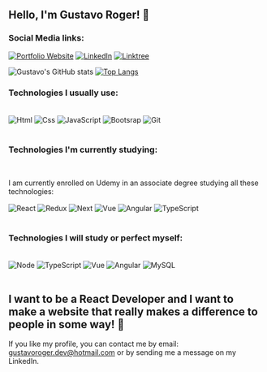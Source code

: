 ## Hello, I'm Gustavo Roger! 👋

### Social Media links:

[![Portfolio Website](https://img.shields.io/badge/website-000000?style=for-the-badge&logo=About.me&logoColor=white)](https://gustavoroger.netlify.app/)
[![LinkedIn](https://img.shields.io/badge/LinkedIn-0077B5?style=for-the-badge&logo=linkedin&logoColor=white)](https://www.linkedin.com/in/gustavoroger25/)
[![Linktree](https://img.shields.io/badge/linktree-39E09B?style=for-the-badge&logo=linktree&logoColor=white)](https://linktr.ee/notfakeroger_?utm_source=linktree_profile_share&ltsid=f3dcc509-3d3d-4bca-a0b4-8969726321a3)


![Gustavo's GitHub stats](https://github-readme-stats.vercel.app/api?username=notfakeroger&show_icons=true&theme=tokyonight) [![Top Langs](https://github-readme-stats.vercel.app/api/top-langs/?username=notfakeroger&layout=compact)](https://github.com/anuraghazra/github-readme-stats)

### Technologies I usually use:

<div style="display: inline_block"><br/>
  <img align="center" alt="Html" src="https://img.shields.io/badge/HTML5-E34F26?style=for-the-badge&logo=html5&logoColor=white"/>
  <img align="center" alt="Css" src="https://img.shields.io/badge/CSS3-1572B6?style=for-the-badge&logo=css3&logoColor=white"/>
  <img align="center" alt="JavaScript" src="https://img.shields.io/badge/JavaScript-F7DF1E?style=for-the-badge&logo=javascript&logoColor=black"/>
  <img align="center" alt="Bootsrap" src="https://img.shields.io/badge/Bootstrap-563D7C?style=for-the-badge&logo=bootstrap&logoColor=white"/>
  <img align="center" alt="Git" src="https://img.shields.io/badge/GIT-E44C30?style=for-the-badge&logo=git&logoColor=white"/>
</div><br/>

### Technologies I'm currently studying:

<div style="display: inline_block"><br/>
  <p>I am currently enrolled on Udemy in an associate degree studying all these technologies:</p>
  <img align="center" alt="React" src="https://img.shields.io/badge/React-20232A?style=for-the-badge&logo=react&logoColor=61DAFB"/>
  <img align="center" alt="Redux" src="https://img.shields.io/badge/Redux-593D88?style=for-the-badge&logo=redux&logoColor=white"/>
  <img align="center" alt="Next" src="https://img.shields.io/badge/Next-black?style=for-the-badge&logo=next.js&logoColor=white"/>
  <img align="center" alt="Vue" src="https://img.shields.io/badge/Vue.js-35495E?style=for-the-badge&logo=vue.js&logoColor=4FC08D"/>
  <img align="center" alt="Angular" src="https://img.shields.io/badge/Angular-DD0031?style=for-the-badge&logo=angular&logoColor=white"/>
  <img align="center" alt="TypeScript" src="https://img.shields.io/badge/TypeScript-007ACC?style=for-the-badge&logo=typescript&logoColor=white"/>
</div><br/>

### Technologies I will study or perfect myself:

<div style="display: inline_block"><br/>
  <img align="center" alt="Node" src="https://img.shields.io/badge/Node.js-43853D?style=for-the-badge&logo=node.js&logoColor=white"/>
  <img align="center" alt="TypeScript" src="https://img.shields.io/badge/TypeScript-007ACC?style=for-the-badge&logo=typescript&logoColor=white"/>
  <img align="center" alt="Vue" src="https://img.shields.io/badge/Vue.js-35495E?style=for-the-badge&logo=vue.js&logoColor=4FC08D"/>
  <img align="center" alt="Angular" src="https://img.shields.io/badge/Angular-DD0031?style=for-the-badge&logo=angular&logoColor=white"/>
  <img align="center" alt="MySQL" src="https://img.shields.io/badge/MySQL-00000F?style=for-the-badge&logo=mysql&logoColor=white"/>
</div><br/>

##  I want to be a React Developer and I want to make a website that really makes a difference to people in some way! 🚀

If you like my profile, you can contact me by email: gustavoroger.dev@hotmail.com or by sending me a message on my LinkedIn.
